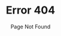 ---
title:     Error 404
subtitle:  Page Not Found
slug:      404
full:      true
permalink: /404.html
---